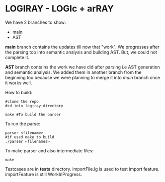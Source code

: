 # LOGIRAY - LOGIc + arRAY

We have 2 branches to show:
- main
- AST

**main** branch contains the updates till now that "work". We progresses after the parsing too into semantic analysis and building AST. But, we could not complete it.

**AST** branch contains the work we have did after parsing i.e AST generation and semantic analysis. We added them in another branch from the beginning too because we were planning to merge it into *main* branch once it works well.

How to build: 
    
    #clone the repo
    #cd into logiray directory

    make #To build the parser
    

To run the parse:
    
    parser <filename>
    #if used make to build
    ./parser <filenames>

To make parser and also intermediate files:
    
    make

Testcases are in **tests** directory. importFile.lg is used to test import feature. importFeature is still WorkInProgress.